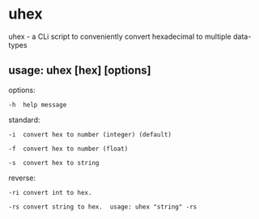 # uhex
uhex - a CLi script to conveniently convert hexadecimal to multiple data-types

## usage: uhex [hex] [options]

options:

	-h  help message


standard:

	-i  convert hex to number (integer) (default)

	-f  convert hex to number (float)

	-s  convert hex to string


reverse:
  
  	-ri convert int to hex.
  
	-rs convert string to hex.  usage: uhex "string" -rs
  

